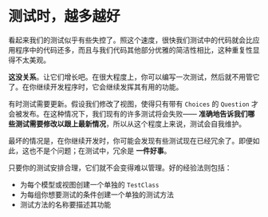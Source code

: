 # 测试时，越多越好

看起来我们的测试似乎有些失控了。照这个速度，很快我们测试中的代码就会比应用程序中的代码还多，而且与我们代码其他部分优雅的简洁性相比，这种重复性显得不太美观。

**这没关系**。让它们增长吧。在很大程度上，你可以编写一次测试，然后就不用管它了。在你继续开发程序时，它会继续发挥其有用的功能。

有时测试需要更新。假设我们修改了视图，使得只有带有 `Choices` 的 `Question` 才会被发布。在这种情况下，我们现有的许多测试将会失败—— **准确地告诉我们哪些测试需要修改以跟上最新情况**，所以从这个程度上来说，测试会自我维护。

最坏的情况是，在你继续开发时，你可能会发现有些测试现在已经冗余了。即便如此，这也不是个问题；在测试中，冗余是 **一件好事**。

只要你的测试安排合理，它们就不会变得难以管理。好的经验法则包括：

- 为每个模型或视图创建一个单独的 `TestClass`
- 为每组你想要测试的条件创建一个单独的测试方法
- 测试方法的名称要描述其功能
